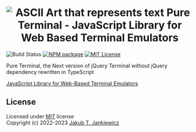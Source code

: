 <h1 align="center">
  <img src="https://github.com/pure-terminal/pure-terminal/blob/master/assets/ascii_art.svg?raw=true&ver=3.0.0"
       alt="ASCII Art that represents text Pure Terminal - JavaScript Library for Web Based Terminal Emulators" />
</h1>

![Build Status](https://github.com/pure-terminal/pure-terminal/actions/workflows/build.yaml/badge.svg?branch=master)
[![NPM package](https://img.shields.io/badge/npm-3.0.0-blue.svg)](https://www.npmjs.com/package/pure-terminal)
[![MIT License](https://img.shields.io/badge/license-MIT-blue.svg)](https://github.com/pure-terminal/pure-terminal/blob/master/LICENSE)

Pure Terminal, the Next version of jQuery Terminal without jQuery dependency rewritten in TypeScript

[JavaScript Library for Web-Based Terminal Emulators](https://terminal.jcubic.pl)

## License

Licensed under [MIT](http://opensource.org/licenses/MIT) license<br/>
Copyright (c) 2022-2023 [Jakub T. Jankiewicz](https://jcubic.pl/me)
